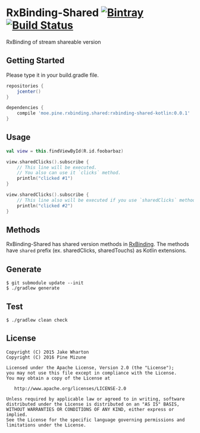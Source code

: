 # RxBinding-Shared [![Bintray](https://img.shields.io/bintray/v/pinemz/maven/rxbinding-shared-kotlin.svg?style=flat-square)](https://bintray.com/pinemz/maven/rxbinding-shared-kotlin/view) [![Build Status](https://img.shields.io/travis/pine613/RxBinding-Shared/master.svg?style=flat-square)](https://travis-ci.org/pine613/RxBinding-Shared)

RxBinding of stream shareable version

## Getting Started
Please type it in your build.gradle file.

```groovy
repositories {
    jcenter()
}

dependencies {
    compile 'moe.pine.rxbinding.shared:rxbinding-shared-kotlin:0.0.1'
}
```

## Usage

```kotlin
val view = this.findViewById(R.id.foobarbaz)

view.sharedClicks().subscribe {
    // This line will be executed.
    // You also can use it `clicks` method.
    println("clicked #1")
}

view.sharedClicks().subscribe {
    // This line also will be executed if you use `sharedClicks` method instead of `clicks` method.
    println("clicked #2")
}
```

## Methods
RxBinding-Shared has shared version methods in [RxBinding](https://github.com/JakeWharton/RxBinding). The methods have `shared` prefix (ex. sharedClicks, sharedTouchs) as Kotlin extensions.

## Generate

```
$ git submodule update --init
$ ./gradlew generate
```

## Test

```
$ ./gradlew clean check
```

## License

```
Copyright (C) 2015 Jake Wharton
Copyright (C) 2016 Pine Mizune

Licensed under the Apache License, Version 2.0 (the "License");
you may not use this file except in compliance with the License.
You may obtain a copy of the License at

   http://www.apache.org/licenses/LICENSE-2.0

Unless required by applicable law or agreed to in writing, software
distributed under the License is distributed on an "AS IS" BASIS,
WITHOUT WARRANTIES OR CONDITIONS OF ANY KIND, either express or implied.
See the License for the specific language governing permissions and
limitations under the License.
```
